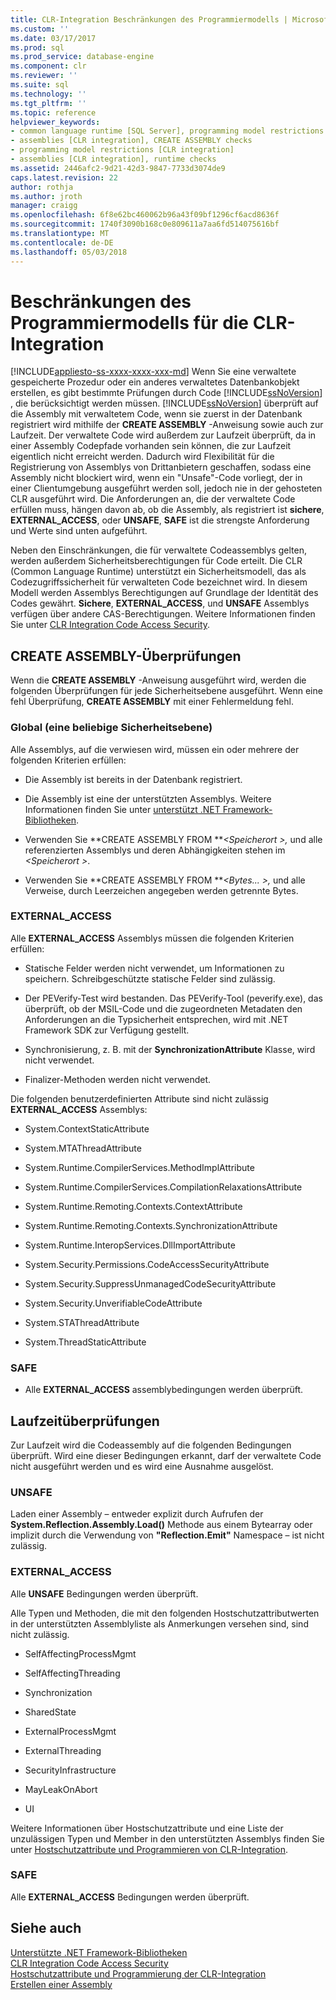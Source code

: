 ```yaml
---
title: CLR-Integration Beschränkungen des Programmiermodells | Microsoft Docs
ms.custom: ''
ms.date: 03/17/2017
ms.prod: sql
ms.prod_service: database-engine
ms.component: clr
ms.reviewer: ''
ms.suite: sql
ms.technology: ''
ms.tgt_pltfrm: ''
ms.topic: reference
helpviewer_keywords:
- common language runtime [SQL Server], programming model restrictions
- assemblies [CLR integration], CREATE ASSEMBLY checks
- programming model restrictions [CLR integration]
- assemblies [CLR integration], runtime checks
ms.assetid: 2446afc2-9d21-42d3-9847-7733d3074de9
caps.latest.revision: 22
author: rothja
ms.author: jroth
manager: craigg
ms.openlocfilehash: 6f8e62bc460062b96a43f09bf1296cf6acd8636f
ms.sourcegitcommit: 1740f3090b168c0e809611a7aa6fd514075616bf
ms.translationtype: MT
ms.contentlocale: de-DE
ms.lasthandoff: 05/03/2018
---
```

# <a name="clr-integration-programming-model-restrictions"></a>Beschränkungen des Programmiermodells für die CLR-Integration
[!INCLUDE[appliesto-ss-xxxx-xxxx-xxx-md](../../../includes/appliesto-ss-xxxx-xxxx-xxx-md.md)]
  Wenn Sie eine verwaltete gespeicherte Prozedur oder ein anderes verwaltetes Datenbankobjekt erstellen, es gibt bestimmte Prüfungen durch Code [!INCLUDE[ssNoVersion](../../../includes/ssnoversion-md.md)] , die berücksichtigt werden müssen. [!INCLUDE[ssNoVersion](../../../includes/ssnoversion-md.md)] überprüft auf die Assembly mit verwaltetem Code, wenn sie zuerst in der Datenbank registriert wird mithilfe der **CREATE ASSEMBLY** -Anweisung sowie auch zur Laufzeit. Der verwaltete Code wird außerdem zur Laufzeit überprüft, da in einer Assembly Codepfade vorhanden sein können, die zur Laufzeit eigentlich nicht erreicht werden.  Dadurch wird Flexibilität für die Registrierung von Assemblys von Drittanbietern geschaffen, sodass eine Assembly nicht blockiert wird, wenn ein "Unsafe"-Code vorliegt, der in einer Clientumgebung ausgeführt werden soll, jedoch nie in der gehosteten CLR ausgeführt wird. Die Anforderungen an, die der verwaltete Code erfüllen muss, hängen davon ab, ob die Assembly, als registriert ist **sichere**, **EXTERNAL_ACCESS**, oder **UNSAFE**, **SAFE** ist die strengste Anforderung und Werte sind unten aufgeführt.  
  
 Neben den Einschränkungen, die für verwaltete Codeassemblys gelten, werden außerdem Sicherheitsberechtigungen für Code erteilt. Die CLR (Common Language Runtime) unterstützt ein Sicherheitsmodell, das als Codezugriffssicherheit für verwalteten Code bezeichnet wird. In diesem Modell werden Assemblys Berechtigungen auf Grundlage der Identität des Codes gewährt. **Sichere**, **EXTERNAL_ACCESS**, und **UNSAFE** Assemblys verfügen über andere CAS-Berechtigungen. Weitere Informationen finden Sie unter [CLR Integration Code Access Security](../../../relational-databases/clr-integration/security/clr-integration-code-access-security.md).  
  
## <a name="create-assembly-checks"></a>CREATE ASSEMBLY-Überprüfungen  
 Wenn die **CREATE ASSEMBLY** -Anweisung ausgeführt wird, werden die folgenden Überprüfungen für jede Sicherheitsebene ausgeführt.  Wenn eine fehl Überprüfung, **CREATE ASSEMBLY** mit einer Fehlermeldung fehl.  
  
### <a name="global-any-security-level"></a>Global (eine beliebige Sicherheitsebene)  
 Alle Assemblys, auf die verwiesen wird, müssen ein oder mehrere der folgenden Kriterien erfüllen:  
  
-   Die Assembly ist bereits in der Datenbank registriert.  
  
-   Die Assembly ist eine der unterstützten Assemblys. Weitere Informationen finden Sie unter [unterstützt .NET Framework-Bibliotheken](../../../relational-databases/clr-integration/database-objects/supported-net-framework-libraries.md).  
  
-   Verwenden Sie **CREATE ASSEMBLY FROM ***\<Speicherort >,* und alle referenzierten Assemblys und deren Abhängigkeiten stehen im  *\<Speicherort >*.  
  
-   Verwenden Sie **CREATE ASSEMBLY FROM ***\<Bytes... >,* und alle Verweise, durch Leerzeichen angegeben werden getrennte Bytes.  
  
### <a name="externalaccess"></a>EXTERNAL_ACCESS  
 Alle **EXTERNAL_ACCESS** Assemblys müssen die folgenden Kriterien erfüllen:  
  
-   Statische Felder werden nicht verwendet, um Informationen zu speichern. Schreibgeschützte statische Felder sind zulässig.  
  
-   Der PEVerify-Test wird bestanden. Das PEVerify-Tool (peverify.exe), das überprüft, ob der MSIL-Code und die zugeordneten Metadaten den Anforderungen an die Typsicherheit entsprechen, wird mit .NET Framework SDK zur Verfügung gestellt.  
  
-   Synchronisierung, z. B. mit der **SynchronizationAttribute** Klasse, wird nicht verwendet.  
  
-   Finalizer-Methoden werden nicht verwendet.  
  
 Die folgenden benutzerdefinierten Attribute sind nicht zulässig **EXTERNAL_ACCESS** Assemblys:  
  
-   System.ContextStaticAttribute  
  
-   System.MTAThreadAttribute  
  
-   System.Runtime.CompilerServices.MethodImplAttribute  
  
-   System.Runtime.CompilerServices.CompilationRelaxationsAttribute  
  
-   System.Runtime.Remoting.Contexts.ContextAttribute  
  
-   System.Runtime.Remoting.Contexts.SynchronizationAttribute  
  
-   System.Runtime.InteropServices.DllImportAttribute  
  
-   System.Security.Permissions.CodeAccessSecurityAttribute  
  
-   System.Security.SuppressUnmanagedCodeSecurityAttribute  
  
-   System.Security.UnverifiableCodeAttribute  
  
-   System.STAThreadAttribute  
  
-   System.ThreadStaticAttribute  
  
### <a name="safe"></a>SAFE  
  
-   Alle **EXTERNAL_ACCESS** assemblybedingungen werden überprüft.  
  
## <a name="runtime-checks"></a>Laufzeitüberprüfungen  
 Zur Laufzeit wird die Codeassembly auf die folgenden Bedingungen überprüft. Wird eine dieser Bedingungen erkannt, darf der verwaltete Code nicht ausgeführt werden und es wird eine Ausnahme ausgelöst.  
  
### <a name="unsafe"></a>UNSAFE  
 Laden einer Assembly – entweder explizit durch Aufrufen der **System.Reflection.Assembly.Load()** Methode aus einem Bytearray oder implizit durch die Verwendung von **"Reflection.Emit"** Namespace – ist nicht zulässig.  
  
### <a name="externalaccess"></a>EXTERNAL_ACCESS  
 Alle **UNSAFE** Bedingungen werden überprüft.  
  
 Alle Typen und Methoden, die mit den folgenden Hostschutzattributwerten in der unterstützten Assemblyliste als Anmerkungen versehen sind, sind nicht zulässig.  
  
-   SelfAffectingProcessMgmt  
  
-   SelfAffectingThreading  
  
-   Synchronization  
  
-   SharedState  
  
-   ExternalProcessMgmt  
  
-   ExternalThreading  
  
-   SecurityInfrastructure  
  
-   MayLeakOnAbort  
  
-   UI  
  
 Weitere Informationen über Hostschutzattribute und eine Liste der unzulässigen Typen und Member in den unterstützten Assemblys finden Sie unter [Hostschutzattribute und Programmieren von CLR-Integration](../../../relational-databases/clr-integration-security-host-protection-attributes/host-protection-attributes-and-clr-integration-programming.md).  
  
### <a name="safe"></a>SAFE  
 Alle **EXTERNAL_ACCESS** Bedingungen werden überprüft.  
  
## <a name="see-also"></a>Siehe auch  
 [Unterstützte .NET Framework-Bibliotheken](../../../relational-databases/clr-integration/database-objects/supported-net-framework-libraries.md)   
 [CLR Integration Code Access Security](../../../relational-databases/clr-integration/security/clr-integration-code-access-security.md)   
 [Hostschutzattribute und Programmierung der CLR-Integration](../../../relational-databases/clr-integration-security-host-protection-attributes/host-protection-attributes-and-clr-integration-programming.md)   
 [Erstellen einer Assembly](../../../relational-databases/clr-integration/assemblies/creating-an-assembly.md)  
  
  
